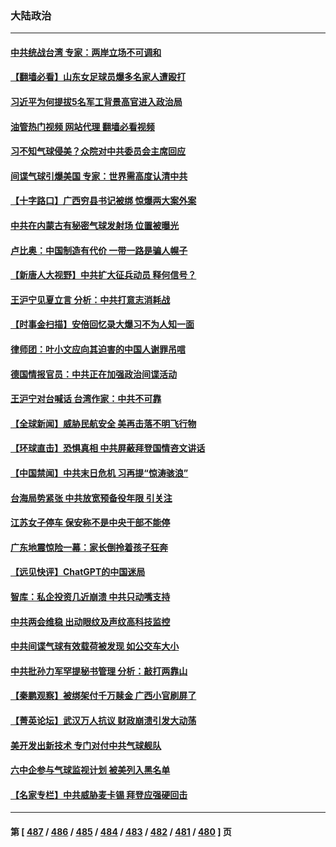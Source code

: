 ### 大陆政治
---
#### [中共统战台湾 专家：两岸立场不可调和](../../pages/ncid277/n13927242.md?02121645) 
#### [【翻墙必看】山东女足球员爆多名家人遭殴打](../../pages/ncid277/n13927895.md?02121645) 
#### [习近平为何提拔5名军工背景高官进入政治局](../../pages/ncid277/n13927761.md?02121645) 
#### [油管热门视频 网站代理 翻墙必看视频](http://138.2.39.72:81/youtube.html?epic-marker?02121645)
#### [习不知气球侵美？众院对中共委员会主席回应](../../pages/ncid277/n13927842.md?02121645) 
#### [间谍气球引爆美国 专家：世界需高度认清中共](../../pages/ncid277/n13927236.md?02121645) 
#### [【十字路口】广西穷县书记被绑 惊爆两大案外案](../../pages/ncid277/n13927637.md?02121645) 
#### [中共在内蒙古有秘密气球发射场 位置被曝光](../../pages/ncid277/n13927759.md?02121645) 
#### [卢比奥：中国制造有代价 一带一路是骗人幌子](../../pages/ncid277/n13927248.md?02121645) 
#### [【新唐人大视野】中共扩大征兵动员 释何信号？](../../pages/ncid277/n13927703.md?02121645) 
#### [王沪宁见夏立言 分析：中共打意志消耗战](../../pages/ncid277/n13927736.md?02121645) 
#### [【时事金扫描】安倍回忆录大爆习不为人知一面](../../pages/ncid277/n13927692.md?02121645) 
#### [律师团：叶小文应向其迫害的中国人谢罪吊唁](../../pages/ncid277/n13927709.md?02121645) 
#### [德国情报官员：中共正在加强政治间谍活动](../../pages/ncid277/n13927691.md?02121645) 
#### [王沪宁对台喊话 台湾作家：中共不可靠](../../pages/ncid277/n13927608.md?02121645) 
#### [【全球新闻】威胁民航安全 美再击落不明飞行物](../../pages/ncid277/n13927603.md?02121645) 
#### [【环球直击】恐惧真相 中共屏蔽拜登国情咨文讲话](../../pages/ncid277/n13927602.md?02121645) 
#### [【中国禁闻】中共末日危机 习再提“惊涛骇浪”](../../pages/ncid277/n13927536.md?02121645) 
#### [台海局势紧张 中共放宽预备役年限 引关注](../../pages/ncid277/n13927559.md?02121645) 
#### [江苏女子停车 保安称不是中央干部不能停](../../pages/ncid277/n13927527.md?02121645) 
#### [广东地震惊险一幕：家长倒拎着孩子狂奔](../../pages/ncid277/n13927511.md?02121645) 
#### [【远见快评】ChatGPT的中国迷局](../../pages/ncid277/n13927305.md?02121645) 
#### [智库：私企投资几近崩溃 中共只动嘴支持](../../pages/ncid277/n13927290.md?02121645) 
#### [中共两会维稳 出动眼纹及声纹高科技监控](../../pages/ncid277/n13927406.md?02121645) 
#### [中共间谍气球有效载荷被发现 如公交车大小](../../pages/ncid277/n13927327.md?02121645) 
#### [中共批孙力军罕提秘书管理 分析：敲打两靠山](../../pages/ncid277/n13927346.md?02121645) 
#### [【秦鹏观察】被绑架付千万赎金 广西小官刷屏了](../../pages/ncid277/n13927300.md?02121645) 
#### [【菁英论坛】武汉万人抗议 财政崩溃引发大动荡](../../pages/ncid277/n13927204.md?02121645) 
#### [美开发出新技术 专门对付中共气球舰队](../../pages/ncid277/n13927288.md?02121645) 
#### [六中企参与气球监视计划 被美列入黑名单](../../pages/ncid277/n13927280.md?02121645) 
#### [【名家专栏】中共威胁麦卡锡 拜登应强硬回击](../../pages/ncid277/n13927135.md?02121645) 

---
#### 第 [ [487](./487.md?02121645) / [486](./486.md?02121645) / [485](./485.md?02121645) / [484](./484.md?02121645) / [483](./483.md?02121645) / [482](./482.md?02121645) / [481](./481.md?02121645) / [480](./480.md?02121645) ] 页
